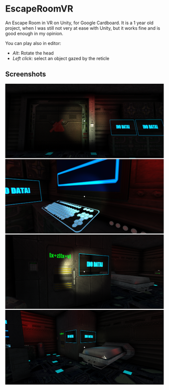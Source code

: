 # EscapeRoomVR
An Escape Room in VR on Unity, for Google Cardboard. It is a 1 year old project, when I was still not very at ease with Unity, but it works fine and is good enough in my opinion.

You can play also in editor:

- *Alt*: Rotate the head
- *Left click*: select an object gazed by the reticle

## Screenshots

![Screen 1](/docs/screen1.png)
![Screen 2](/docs/screen2.png)
![Screen 3](/docs/screen3.png)
![Screen 4](/docs/screen4.png)